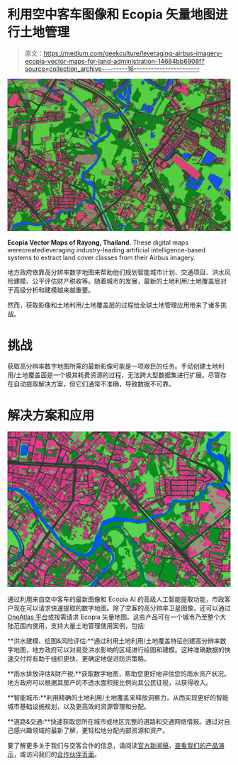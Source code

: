 # 利用空中客车图像和 Ecopia 矢量地图进行土地管理

> 原文：<https://medium.com/geekculture/leveraging-airbus-imagery-ecopia-vector-maps-for-land-administration-14684bb6908f?source=collection_archive---------16----------------------->

![](img/76ecb0b0626bbebe543c293c6efcd17b.png)

**Ecopia Vector Maps of Rayong, Thailand.** These digital maps werecreatedleveraging industry-leading artificial intelligence-based systems to extract land cover classes from their Airbus imagery.

地方政府依靠高分辨率数字地图来帮助他们规划智能城市计划、交通项目、洪水风险建模、公平评估财产税收等。随着城市的发展，最新的土地利用/土地覆盖层对于高级分析和建模越来越重要。

然而，获取影像和土地利用/土地覆盖层的过程给全球土地管理应用带来了诸多挑战。

# 挑战

获取高分辨率数字地图所需的最新影像可能是一项艰巨的任务。手动创建土地利用/土地覆盖面是一个极其耗费资源的过程，无法跨大型数据集进行扩展。尽管存在自动提取解决方案，但它们通常不准确，导致数据不可靠。

# 解决方案和应用

![](img/713a0e800d2e5cd2319c8dd97c1daa07.png)

通过利用来自空中客车的最新图像和 Ecopia AI 的高级人工智能提取功能，市政客户现在可以请求快速提取的数字地图。除了空客的高分辨率卫星图像，还可以通过 [OneAtlas 平台](http://oneatlas.airbus.com)或按需请求 Ecopia 矢量地图。这些产品可在一个城市乃至整个大陆范围内使用，支持大量土地管理使用案例，包括:

**洪水建模、绘图&风险评估:**通过利用土地利用/土地覆盖特征创建高分辨率数字地图，地方政府可以对易受洪水影响的区域进行绘图和建模。这种准确数据的快速交付将有助于组织更快、更确定地促进防洪策略。

**雨水排放评估&财产税:**获取数字地图，帮助您更好地评估您的雨水资产状况。地方政府可以根据其房产的不透水面积按比例向其公民征税，以获得收入。

**智能城市:**利用精确的土地利用/土地覆盖来释放洞察力，从而实现更好的智能城市基础设施规划，以及更高效的资源管理和分配。

**道路&交通:**快速获取您所在城市或地区完整的道路和交通网络情报。通过对自己感兴趣领域的最新了解，更轻松地分配内部资源和资产。

要了解更多关于我们与空客合作的信息，请阅读[官方新闻稿](https://www.businesswire.com/news/home/20210304005274/en)，[查看我们的产品演示](https://demo.ecopiatech.com/demo/054/001)，或访问我们的[合作伙伴页面](https://www.ecopiatech.com/partner-with-us)。